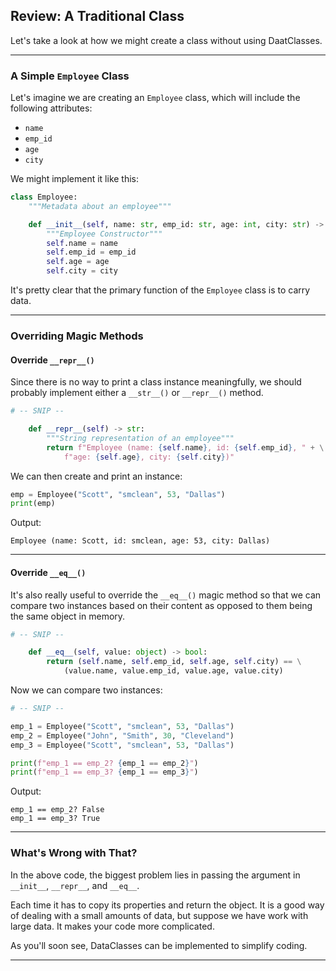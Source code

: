 ## Review: A Traditional Class

Let's take a look at how we might create a class without using DaatClasses.

---

### A Simple `Employee` Class

Let's imagine we are creating an `Employee` class, which will include the
following attributes:

* `name`
* `emp_id`
* `age`
* `city`

We might implement it like this:

```python
class Employee:
    """Metadata about an employee"""

    def __init__(self, name: str, emp_id: str, age: int, city: str) -> None:
        """Employee Constructor"""
        self.name = name
        self.emp_id = emp_id
        self.age = age
        self.city = city
```

It's pretty clear that the primary function of the `Employee` class is to
carry data.

---

### Overriding Magic Methods

#### Override `__repr__()`

Since there is no way to print a class instance meaningfully, we should probably implement either a `__str__()` or `__repr__()` method.

```python
# -- SNIP --

    def __repr__(self) -> str:
        """String representation of an employee"""
        return f"Employee (name: {self.name}, id: {self.emp_id}, " + \
            f"age: {self.age}, city: {self.city})"
```

We can then create and print an instance:

```python
emp = Employee("Scott", "smclean", 53, "Dallas")
print(emp)
```

Output:

```
Employee (name: Scott, id: smclean, age: 53, city: Dallas)
```

---

#### Override `__eq__()`

It's also really useful to override the `__eq__()` magic method so that we
can compare two instances based on their content as opposed to them being the
same object in memory.

```python
# -- SNIP --

    def __eq__(self, value: object) -> bool:
        return (self.name, self.emp_id, self.age, self.city) == \
            (value.name, value.emp_id, value.age, value.city)
```

Now we can compare two instances:

```python
# -- SNIP --

emp_1 = Employee("Scott", "smclean", 53, "Dallas")
emp_2 = Employee("John", "Smith", 30, "Cleveland")
emp_3 = Employee("Scott", "smclean", 53, "Dallas")

print(f"emp_1 == emp_2? {emp_1 == emp_2}")
print(f"emp_1 == emp_3? {emp_1 == emp_3}")
```

Output:

```
emp_1 == emp_2? False
emp_1 == emp_3? True
```

---

### What's Wrong with That?

In the above code, the biggest problem lies in passing the argument in 
`__init__`, `__repr__`, and `__eq__`.

Each time it has to copy its properties and return the object. It is a good 
way of dealing with a small amounts of data, but suppose we have work with 
large data. It makes your code more complicated.

As you'll soon see, DataClasses can be implemented to simplify coding.

---
